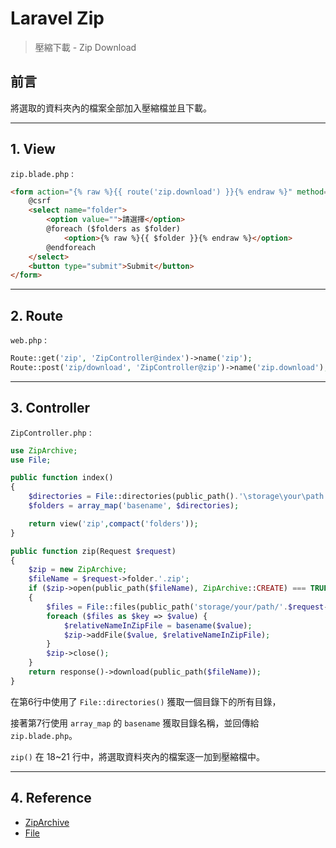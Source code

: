 # Laravel Zip


> 壓縮下載 - Zip Download

<!--more-->

## 前言

將選取的資料夾內的檔案全部加入壓縮檔並且下載。

---

## 1. View

`zip.blade.php` :

```html
<form action="{% raw %}{{ route('zip.download') }}{% endraw %}" method="post">
    @csrf
    <select name="folder">
        <option value="">請選擇</option>
        @foreach ($folders as $folder)
            <option>{% raw %}{{ $folder }}{% endraw %}</option>
        @endforeach
    </select>
    <button type="submit">Submit</button>
</form>
```

---

## 2. Route

`web.php` :

```php
Route::get('zip', 'ZipController@index')->name('zip');
Route::post('zip/download', 'ZipController@zip')->name('zip.download');
```

---

## 3. Controller

`ZipController.php` :

```php
use ZipArchive;
use File;

public function index()
{
    $directories = File::directories(public_path().'\storage\your\path');
    $folders = array_map('basename', $directories);

    return view('zip',compact('folders'));
}

public function zip(Request $request)
{
    $zip = new ZipArchive;
    $fileName = $request->folder.'.zip';
    if ($zip->open(public_path($fileName), ZipArchive::CREATE) === TRUE)
    {
        $files = File::files(public_path('storage/your/path/'.$request->folder));
        foreach ($files as $key => $value) {
            $relativeNameInZipFile = basename($value);
            $zip->addFile($value, $relativeNameInZipFile);
        }
        $zip->close();
    }
    return response()->download(public_path($fileName));
}
```

在第6行中使用了 `File::directories()`  獲取一個目錄下的所有目錄，

接著第7行使用 `array_map` 的 `basename` 獲取目錄名稱，並回傳給 `zip.blade.php`。

`zip()` 在 18~21 行中，將選取資料夾內的檔案逐一加到壓縮檔中。

---

## 4. Reference

* [ZipArchive](https://www.php.net/ziparchive)
* [File](https://laravel.com/api/7.x/Illuminate/Filesystem/Filesystem.html)

